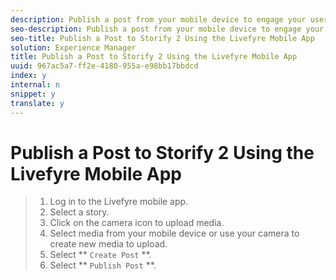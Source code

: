 ```yaml
---
description: Publish a post from your mobile device to engage your users with instant information with the media or text you upload from your mobile device.
seo-description: Publish a post from your mobile device to engage your users with instant information with the media or text you upload from your mobile device.
seo-title: Publish a Post to Storify 2 Using the Livefyre Mobile App
solution: Experience Manager
title: Publish a Post to Storify 2 Using the Livefyre Mobile App
uuid: 967ac5a7-ff2e-4180-955a-e98bb17bbdcd
index: y
internal: n
snippet: y
translate: y
---
```


# Publish a Post to Storify 2 Using the Livefyre Mobile App


>1. Log in to the Livefyre mobile app.
>1. Select a story.
>1. Click on the camera icon to upload media.
>1. Select media from your mobile device or use your camera to create new media to upload.
>1. Select ** `Create Post` **.
>1. Select ** `Publish Post` **.
